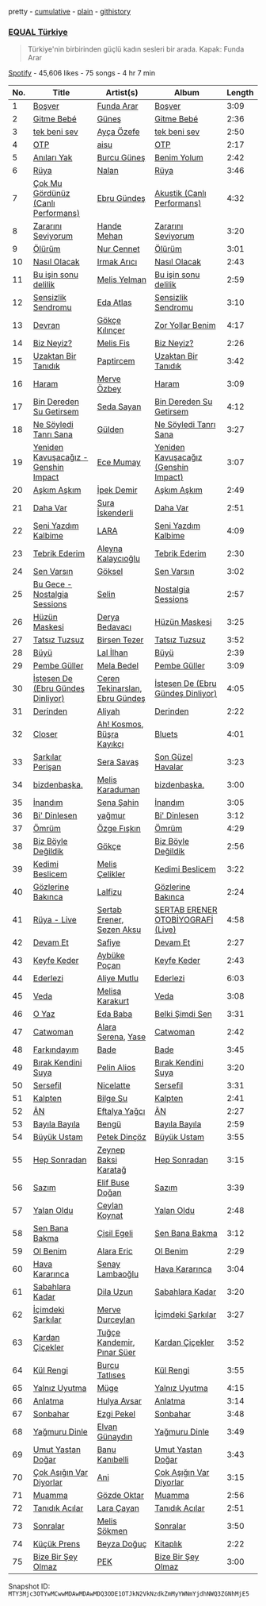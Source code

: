 pretty - [cumulative](/playlists/cumulative/37i9dQZF1DX3aD9A9aINSs.md) - [plain](/playlists/plain/37i9dQZF1DX3aD9A9aINSs) - [githistory](https://github.githistory.xyz/mackorone/spotify-playlist-archive/blob/main/playlists/plain/37i9dQZF1DX3aD9A9aINSs)

### [EQUAL Türkiye](https://open.spotify.com/playlist/37i9dQZF1DX3aD9A9aINSs)

> Türkiye'nin birbirinden güçlü kadın sesleri bir arada\. Kapak: Funda Arar

[Spotify](https://open.spotify.com/user/spotify) - 45,606 likes - 75 songs - 4 hr 7 min

| No. | Title | Artist(s) | Album | Length |
|---|---|---|---|---|
| 1 | [Boşver](https://open.spotify.com/track/3pVTfxAWPnDgLxh8qZC4BY) | [Funda Arar](https://open.spotify.com/artist/6g7GF7BLC41JTHJwgB4wQW) | [Boşver](https://open.spotify.com/album/72WdDqzLPjjutLwiQh74Jw) | 3:09 |
| 2 | [Gitme Bebé](https://open.spotify.com/track/6hCQeXoFDXvYZ0pu2MDM0h) | [Güneş](https://open.spotify.com/artist/0L3wrFI3QcbXAvFL7IaPQX) | [Gitme Bebé](https://open.spotify.com/album/7pqk9NL58kPzkX1tayqO4G) | 2:36 |
| 3 | [tek beni sev](https://open.spotify.com/track/5sC09V9MKN6SJ2hGDJlhTp) | [Ayça Özefe](https://open.spotify.com/artist/01GsQzZqKa4M0j3CJ9BF13) | [tek beni sev](https://open.spotify.com/album/0FNr9WTm2JCnivTEL71cUj) | 2:50 |
| 4 | [OTP](https://open.spotify.com/track/2gZjpC2hxO1kA7PLmvj75k) | [aisu](https://open.spotify.com/artist/6WCTGeTYQ71cApZr34u4er) | [OTP](https://open.spotify.com/album/2fPPX83Dj02yGaDEHjpyUY) | 2:17 |
| 5 | [Anıları Yak](https://open.spotify.com/track/46f5m73YzI227nseI9LquF) | [Burcu Güneş](https://open.spotify.com/artist/7EJB9F3fv0x2ezht730D7F) | [Benim Yolum](https://open.spotify.com/album/7cK0LbOV9n70yhNyrwDKFs) | 2:42 |
| 6 | [Rüya](https://open.spotify.com/track/3PwWcRVMtAeUrErniSk0ks) | [Nalan](https://open.spotify.com/artist/2ro4mTRj9qAtITiacU8bJg) | [Rüya](https://open.spotify.com/album/617bpKSP9ACm5346MUbxMR) | 3:46 |
| 7 | [Çok Mu Gördünüz \(Canlı Performans\)](https://open.spotify.com/track/3bmHwpimBYOhcOnLPQEKLh) | [Ebru Gündeş](https://open.spotify.com/artist/5AboYJAlMb9FGadTTDKRoN) | [Akustik \(Canlı Performans\)](https://open.spotify.com/album/026zNTyh9DPba7RUEmDCfW) | 4:32 |
| 8 | [Zararını Seviyorum](https://open.spotify.com/track/7AKP2XbBVaoARA9mMWQLNe) | [Hande Mehan](https://open.spotify.com/artist/1u3WUGLV2ZGPvwkfdvgZFl) | [Zararını Seviyorum](https://open.spotify.com/album/73zFjfK5YYhiw9YmqjXGBQ) | 3:20 |
| 9 | [Ölürüm](https://open.spotify.com/track/2B747yi6GngDVyEMGrhEtv) | [Nur Cennet](https://open.spotify.com/artist/3l2XZBROf6IhytyMQW2U1g) | [Ölürüm](https://open.spotify.com/album/3LzCSOv4eYpFjwd0ZZKuNz) | 3:01 |
| 10 | [Nasıl Olacak](https://open.spotify.com/track/27P28zIbXiJXfZgf6XOLuM) | [Irmak Arıcı](https://open.spotify.com/artist/3WKZeiNOV5dnANlQnjL95B) | [Nasıl Olacak](https://open.spotify.com/album/5MOe3Q9OufiXV5fDqC8Ctc) | 2:43 |
| 11 | [Bu işin sonu delilik](https://open.spotify.com/track/2xO8T82q5WKXNE0c9W0mDN) | [Melis Yelman](https://open.spotify.com/artist/5293MFbMbXTTvCZP8hezDv) | [Bu işin sonu delilik](https://open.spotify.com/album/4kB91yy50YM2GT7B3IALgI) | 2:59 |
| 12 | [Sensizlik Sendromu](https://open.spotify.com/track/7ufAeubn6sWJZ8x1lWi3Fo) | [Eda Atlas](https://open.spotify.com/artist/7evFI1HE86akQXdNhdWJVd) | [Sensizlik Sendromu](https://open.spotify.com/album/0W0QJHhfNWnVjxpnh1E1Bp) | 3:10 |
| 13 | [Devran](https://open.spotify.com/track/2T0bgXbLuXFr1Vdf0sXgi7) | [Gökçe Kılınçer](https://open.spotify.com/artist/1XDrTgMm3OOlIPOfyxm4xM) | [Zor Yollar Benim](https://open.spotify.com/album/6Q2EKOYpVMj9BHBlxEKJfk) | 4:17 |
| 14 | [Biz Neyiz?](https://open.spotify.com/track/1ZadKQCmPGagtNGOf3BxF9) | [Melis Fis](https://open.spotify.com/artist/59P035Jvn8eSY86obDOHZ8) | [Biz Neyiz?](https://open.spotify.com/album/5RsT7awNDBExFLkVFADFYM) | 2:26 |
| 15 | [Uzaktan Bir Tanıdık](https://open.spotify.com/track/5acEPsZJEQtO7YuMJ7zI4X) | [Paptircem](https://open.spotify.com/artist/6c5OFegHscPZXitA884R1b) | [Uzaktan Bir Tanıdık](https://open.spotify.com/album/36wZ2eCQEGaGkHmN1xukpM) | 3:42 |
| 16 | [Haram](https://open.spotify.com/track/1xcg02T3j6yPwESjdyJtZj) | [Merve Özbey](https://open.spotify.com/artist/74IYRdqa9EFKMMXUIjGyxM) | [Haram](https://open.spotify.com/album/76UBp3GEL6n6JEMN0U3y47) | 3:09 |
| 17 | [Bin Dereden Su Getirsem](https://open.spotify.com/track/0n3DmipII2PceKFbMx3IQN) | [Seda Sayan](https://open.spotify.com/artist/5hKNaXEXIxQ3dmZR7FoRr8) | [Bin Dereden Su Getirsem](https://open.spotify.com/album/3ywlbhRwDT6mQTYyqgXYeb) | 4:12 |
| 18 | [Ne Söyledi Tanrı Sana](https://open.spotify.com/track/65qmhywcv699mXlwJyNefa) | [Gülden](https://open.spotify.com/artist/1aQhhnH3sUteqgE1EbmPec) | [Ne Söyledi Tanrı Sana](https://open.spotify.com/album/6vq00jX5AjelUlymxdOC7Q) | 3:27 |
| 19 | [Yeniden Kavuşacağız \- Genshin Impact](https://open.spotify.com/track/6cIzmoMJpLsoIeDoBOIL0U) | [Ece Mumay](https://open.spotify.com/artist/5FK1YzcREfjBuxM8i7UtBe) | [Yeniden Kavuşacağız \(Genshin Impact\)](https://open.spotify.com/album/3bWarDBKBCqtg9AU5NOf0F) | 3:07 |
| 20 | [Aşkım Aşkım](https://open.spotify.com/track/0xkR6a4STSXh77uWSXNtI1) | [İpek Demir](https://open.spotify.com/artist/7CkESkuNbWFdbPCvyzLLLz) | [Aşkım Aşkım](https://open.spotify.com/album/7sT7PL5vXq1SbDuzJBrFO6) | 2:49 |
| 21 | [Daha Var](https://open.spotify.com/track/7uBs2GDoLBQOnMrNSiLPha) | [Sura İskenderli](https://open.spotify.com/artist/1B0fCkXH620aujSMm3wIKS) | [Daha Var](https://open.spotify.com/album/25vYnnuZytPubEk2Ar7bwP) | 2:51 |
| 22 | [Seni Yazdım Kalbime](https://open.spotify.com/track/0XxpVfM6xLbRLYymYB5Zjx) | [LARA](https://open.spotify.com/artist/29A0ZyAAZilbn5F6Vztd5i) | [Seni Yazdım Kalbime](https://open.spotify.com/album/32tZf4mp0GmYKX71W8v2aV) | 4:09 |
| 23 | [Tebrik Ederim](https://open.spotify.com/track/74dBEAJWrDmQX85i9HznbB) | [Aleyna Kalaycıoğlu](https://open.spotify.com/artist/3TKB1G75mSojFCZPks5KGJ) | [Tebrik Ederim](https://open.spotify.com/album/3twOh4OiA7SwXRXNi9OqtN) | 2:30 |
| 24 | [Sen Varsın](https://open.spotify.com/track/3fgfbLHUyzXluHU7SyuIhy) | [Göksel](https://open.spotify.com/artist/4i4ALRtQQmFxn3BCIB6iC0) | [Sen Varsın](https://open.spotify.com/album/1xFivajPWyCmd58BINtvK9) | 3:02 |
| 25 | [Bu Gece \- Nostalgia Sessions](https://open.spotify.com/track/20PIcBKn2rePvE0uIpgzze) | [Selin](https://open.spotify.com/artist/5xkqotsRPu6KQ4PiWjSGQf) | [Nostalgia Sessions](https://open.spotify.com/album/16ptjegy7JA3V07XiPNKmU) | 2:57 |
| 26 | [Hüzün Maskesi](https://open.spotify.com/track/6NHd7URnMOMcXwcNrTANBZ) | [Derya Bedavacı](https://open.spotify.com/artist/6eBKQVpzyvlMoQaR7buvX8) | [Hüzün Maskesi](https://open.spotify.com/album/3uCjbxSRL8KcJ3XT0bO8HN) | 3:25 |
| 27 | [Tatsız Tuzsuz](https://open.spotify.com/track/4RbCu2uZ2mxD32XUT9j3Sk) | [Birsen Tezer](https://open.spotify.com/artist/3i5LEBNq1A00tgvcmB97vV) | [Tatsız Tuzsuz](https://open.spotify.com/album/6GV2oVFAnIKHY6L4jYTitE) | 3:52 |
| 28 | [Büyü](https://open.spotify.com/track/3mzHwL4SnroznjZ1KQsDkE) | [Lal İlhan](https://open.spotify.com/artist/6myu7Qu2BGj8fFA6unKd4I) | [Büyü](https://open.spotify.com/album/7A5aZsvsgFVVCSizSxc7t2) | 2:39 |
| 29 | [Pembe Güller](https://open.spotify.com/track/1k1OMLazhS78aIJOeZze1t) | [Mela Bedel](https://open.spotify.com/artist/55WpZ8ig2SFNvQpDHPUrgY) | [Pembe Güller](https://open.spotify.com/album/2j8sN70RUMoePXp8YOe8FA) | 3:09 |
| 30 | [İstesen De \(Ebru Gündeş Dinliyor\)](https://open.spotify.com/track/67iFYGcgwKzfv3UVvvHW5y) | [Ceren Tekinarslan](https://open.spotify.com/artist/0DmcukmS3I7VhnBeyonSe0), [Ebru Gündeş](https://open.spotify.com/artist/5AboYJAlMb9FGadTTDKRoN) | [İstesen De \(Ebru Gündeş Dinliyor\)](https://open.spotify.com/album/4ahakdKmbsgQy2biMdwn4p) | 4:05 |
| 31 | [Derinden](https://open.spotify.com/track/2ykRForSbFhYE2hf5pHtR5) | [Aliyah](https://open.spotify.com/artist/2kkeivLGN3OVvEsbAwY6J0) | [Derinden](https://open.spotify.com/album/0W3blOHq1mPAZfyCmfyIEa) | 2:22 |
| 32 | [Closer](https://open.spotify.com/track/0Opyk97GLjNUlHyHtaPPVc) | [Ah! Kosmos](https://open.spotify.com/artist/1PtegeWYDiBNTVmbINxtgD), [Büşra Kayıkçı](https://open.spotify.com/artist/0iOvtl1pydfRgGpJWOOP8E) | [Bluets](https://open.spotify.com/album/4UbJLIs5ao4GRVrBEmZkqP) | 4:01 |
| 33 | [Şarkılar Perişan](https://open.spotify.com/track/7I7Vb58Ukdq840qZCJ968G) | [Sera Savaş](https://open.spotify.com/artist/0ZJEJs5ckjTCpL7BpyAHAF) | [Son Güzel Havalar](https://open.spotify.com/album/00xgKXjGWqYRAuNZlrp8Nb) | 3:23 |
| 34 | [bizdenbaşka.](https://open.spotify.com/track/17IjdDXjobLTdHZDjldsO9) | [Melis Karaduman](https://open.spotify.com/artist/0aM5REcXSL40rNGsyCSxNG) | [bizdenbaşka.](https://open.spotify.com/album/30XUUMWhEYXRuVZnvYo01R) | 3:00 |
| 35 | [İnandım](https://open.spotify.com/track/1rl7B6ZhoK1wA511ftVfzX) | [Sena Şahin](https://open.spotify.com/artist/40VwjQ6yxDV90bjbDU124W) | [İnandım](https://open.spotify.com/album/5YCaXCIVj1q3zlVDKeysJc) | 3:05 |
| 36 | [Bi' Dinlesen](https://open.spotify.com/track/58qQ0CcU9r4hXp8QHCT04i) | [yağmur](https://open.spotify.com/artist/2v9dJfcr4BCUzkgScNaTtR) | [Bi' Dinlesen](https://open.spotify.com/album/3pduep6fI3Scgmvwokq1cD) | 3:12 |
| 37 | [Ömrüm](https://open.spotify.com/track/6dgaqKHBfkdDNIvwSxvMX5) | [Özge Fışkın](https://open.spotify.com/artist/0acW6PhzqNwRvVcnRozzfB) | [Ömrüm](https://open.spotify.com/album/3ACsSi1DgZjFiwPtT9LM14) | 4:29 |
| 38 | [Biz Böyle Değildik](https://open.spotify.com/track/1GmrD3glYFakrLmwgUZMZG) | [Gökçe](https://open.spotify.com/artist/6EkoCL5oWSht8mekRNBWAn) | [Biz Böyle Değildik](https://open.spotify.com/album/5UN4EOl6m0oYAClogY2kiy) | 2:56 |
| 39 | [Kedimi Beslicem](https://open.spotify.com/track/4lMnxhUCEGW3lJNbiWgI9o) | [Melis Çelikler](https://open.spotify.com/artist/70m2oif03RZNydkSA2Tndm) | [Kedimi Beslicem](https://open.spotify.com/album/1p4hcK7FHW4Wzn65AsSXVL) | 3:22 |
| 40 | [Gözlerine Bakınca](https://open.spotify.com/track/4SX7QdGrW2G62LrAiMbpg0) | [Lalfizu](https://open.spotify.com/artist/30QNnzgsYkMMoS34AlWGxE) | [Gözlerine Bakınca](https://open.spotify.com/album/29m9KynjCh3BeI1UNrwLaG) | 2:24 |
| 41 | [Rüya \- Live](https://open.spotify.com/track/0glmZBtsWz2B83xRxsykNO) | [Sertab Erener](https://open.spotify.com/artist/4W31XN2JH8mC54NkHdh04s), [Sezen Aksu](https://open.spotify.com/artist/64d1rUxfizSAOE9UbMnUZd) | [SERTAB ERENER OTOBİYOGRAFİ \(Live\)](https://open.spotify.com/album/6YPt1spQ9lnvzc7kyMYB45) | 4:58 |
| 42 | [Devam Et](https://open.spotify.com/track/109NRRfjBHtszL7bJKYx2i) | [Safiye](https://open.spotify.com/artist/3J5L8phe7TP0vhoiXdJizP) | [Devam Et](https://open.spotify.com/album/7et8EOxVHS0x930iVUf8hP) | 2:27 |
| 43 | [Keyfe Keder](https://open.spotify.com/track/7wvQgodljkRxSbTvQ3PQx7) | [Aybüke Poçan](https://open.spotify.com/artist/57rQZpIPdlavJHPyiIckCy) | [Keyfe Keder](https://open.spotify.com/album/1jlmnrpRoQCrKVX8L2Mhay) | 2:43 |
| 44 | [Ederlezi](https://open.spotify.com/track/2RRRpWdhikowfLIGMAjJuk) | [Aliye Mutlu](https://open.spotify.com/artist/4d6HLW1woZHaPab3eJpiyA) | [Ederlezi](https://open.spotify.com/album/5tWj3IOhNZiLW7sBVyjt39) | 6:03 |
| 45 | [Veda](https://open.spotify.com/track/5RNUSJWgImYg6h108lZ74g) | [Melisa Karakurt](https://open.spotify.com/artist/73DiISVOqWg54BVFHLiCPH) | [Veda](https://open.spotify.com/album/1cbULMO7Xbyi3TcnHnrAYw) | 3:08 |
| 46 | [O Yaz](https://open.spotify.com/track/0RZFkzHGK9lLx9VRuUQ5c6) | [Eda Baba](https://open.spotify.com/artist/0sG2HOcaA6eqnGTeLMJpRm) | [Belki Şimdi Sen](https://open.spotify.com/album/5iMzb66PRuxMBxByMqGLIj) | 3:31 |
| 47 | [Catwoman](https://open.spotify.com/track/6aHcThbEJvIrAsTQy0YWOI) | [Alara Serena](https://open.spotify.com/artist/4ggPxt5YPNtQ1RgwKComXu), [Yase](https://open.spotify.com/artist/54o2CbLdMsh6SR8hufrQiA) | [Catwoman](https://open.spotify.com/album/22Mlm9QykGLgZ0vtxk08U7) | 2:42 |
| 48 | [Farkındayım](https://open.spotify.com/track/7DjRc660XLj7XIzfrhdOFf) | [Bade](https://open.spotify.com/artist/0PtAztBAwJWdQD5BABZKtz) | [Bade](https://open.spotify.com/album/1l2CzYhM7rGF4C7rM8ZqAX) | 3:45 |
| 49 | [Bırak Kendini Suya](https://open.spotify.com/track/6mgglLlokkROnCf56joUoe) | [Pelin Alios](https://open.spotify.com/artist/5F9cSuTYDj75fyQIe57958) | [Bırak Kendini Suya](https://open.spotify.com/album/5aExQppu8qaqYruT3TbuCc) | 3:20 |
| 50 | [Sersefil](https://open.spotify.com/track/6iD3qLKRgzxAS0uBhZvcLa) | [Nicelatte](https://open.spotify.com/artist/5QFWw9YCsZzcVF4FXRPpHu) | [Sersefil](https://open.spotify.com/album/1Vvrybv643Qom7iy0r5opm) | 3:31 |
| 51 | [Kalpten](https://open.spotify.com/track/6AUy3ZEnBy8ggufyhG4wyH) | [Bilge Su](https://open.spotify.com/artist/7omNgxR3HnKtIGQHiEW8eY) | [Kalpten](https://open.spotify.com/album/4UV2FI323DW08Vr55oLLBC) | 2:41 |
| 52 | [ÂN](https://open.spotify.com/track/72MT2draYsaPkYJ7bIVCIE) | [Eftalya Yağcı](https://open.spotify.com/artist/27JkefjyyNpoRTWGDIt6Tc) | [ÂN](https://open.spotify.com/album/74pDO7qafmkx2LxkZrn3Y0) | 2:27 |
| 53 | [Bayıla Bayıla](https://open.spotify.com/track/2Z9LCpou5YMnFZWuzF4qOa) | [Bengü](https://open.spotify.com/artist/6wxh9aTFgTS4OiyYlnQBq6) | [Bayıla Bayıla](https://open.spotify.com/album/3bqFwCo4I06JHFVjWOW0ew) | 2:59 |
| 54 | [Büyük Ustam](https://open.spotify.com/track/58mGFvnLCGTzsEA1TMfcMe) | [Petek Dinçöz](https://open.spotify.com/artist/3v23sHokmHxpTMLEzCWwYn) | [Büyük Ustam](https://open.spotify.com/album/21e1FLFK9qnSCtndYfwwNZ) | 3:55 |
| 55 | [Hep Sonradan](https://open.spotify.com/track/4UKMjMjDWBVZQqMWZHrvEt) | [Zeynep Baksi Karatağ](https://open.spotify.com/artist/0JQnINHQ01rwdmLEyE2d3z) | [Hep Sonradan](https://open.spotify.com/album/0saPafkafSzPwGaOyxyRq4) | 3:15 |
| 56 | [Sazım](https://open.spotify.com/track/2Wzt1ndizuydGBklSgueoU) | [Elif Buse Doğan](https://open.spotify.com/artist/56hgP8k96P8s7hQyMvXCHS) | [Sazım](https://open.spotify.com/album/03yYIpsQwyfKyL94iXIm2t) | 3:39 |
| 57 | [Yalan Oldu](https://open.spotify.com/track/1p1E5hmJqph97eRdOKRztm) | [Ceylan Koynat](https://open.spotify.com/artist/4o9kilxirh6nRSrNfOHCXb) | [Yalan Oldu](https://open.spotify.com/album/7kvsr3nSkD09Tf1V6XROtn) | 2:48 |
| 58 | [Sen Bana Bakma](https://open.spotify.com/track/6fksVocvgVwHemeJRNaEcC) | [Çisil Egeli](https://open.spotify.com/artist/3219G3ZAEbKha3I4Mq00tt) | [Sen Bana Bakma](https://open.spotify.com/album/3xI1SIVGcEdtP2MRIjkZB5) | 3:12 |
| 59 | [Ol Benim](https://open.spotify.com/track/1qeWaObETAMzKUWuPsf2sU) | [Alara Eric](https://open.spotify.com/artist/1BA52fMHe6jEUkOtTT05cn) | [Ol Benim](https://open.spotify.com/album/5WtXcsNgZ5C9f2iyxbtQjm) | 2:29 |
| 60 | [Hava Kararınca](https://open.spotify.com/track/08Kvoee1mNSn1dLVKTzl01) | [Şenay Lambaoğlu](https://open.spotify.com/artist/3TBKeKodYFrl3UaYKTcapT) | [Hava Kararınca](https://open.spotify.com/album/20d0Ess1QMTUEVaeeNN0ve) | 3:04 |
| 61 | [Sabahlara Kadar](https://open.spotify.com/track/17aHGY3BlbmUVND8dYcWLb) | [Dila Uzun](https://open.spotify.com/artist/6pRSJWlvCaNW3YOfk1pmx1) | [Sabahlara Kadar](https://open.spotify.com/album/6BJF9A4GNkfsBMPhDl0I8V) | 3:20 |
| 62 | [İçimdeki Şarkılar](https://open.spotify.com/track/5F5u85K8DfFd7rqgXCbTYT) | [Merve Durceylan](https://open.spotify.com/artist/7IsfckTGN8CfN1mrfqxyWR) | [İçimdeki Şarkılar](https://open.spotify.com/album/4WTALpEr1EKMjRaq8jjKPn) | 3:27 |
| 63 | [Kardan Çiçekler](https://open.spotify.com/track/04NGfkSAnbsgGDmafcmQJA) | [Tuğçe Kandemir](https://open.spotify.com/artist/50z4meqYMvVCXEv2jDneDN), [Pınar Süer](https://open.spotify.com/artist/0IfUkADV3FdxlKfbH8BELX) | [Kardan Çiçekler](https://open.spotify.com/album/58RCbh6osiqJ5q4U3Guiqy) | 3:52 |
| 64 | [Kül Rengi](https://open.spotify.com/track/7AmlacAE8lvW4hmceGPemC) | [Burcu Tatlıses](https://open.spotify.com/artist/5zSwFVgHcKDAYoVgoOCN07) | [Kül Rengi](https://open.spotify.com/album/0rxRPXo9D9kN5WdljqTJjg) | 3:55 |
| 65 | [Yalnız Uyutma](https://open.spotify.com/track/0suPDtfvF0UdcISjR2DsjU) | [Müge](https://open.spotify.com/artist/01fmvGcOBRL5AwGhQdR4eO) | [Yalnız Uyutma](https://open.spotify.com/album/1st9PE0U3uscmOLA4ekRxz) | 4:15 |
| 66 | [Anlatma](https://open.spotify.com/track/2dmID6MZRCLlNcb0DPdZaF) | [Hulya Avsar](https://open.spotify.com/artist/5ZQ2xzMSMon0UUnulwsPiO) | [Anlatma](https://open.spotify.com/album/3bnsebnKhbd84PQg0q35NU) | 3:14 |
| 67 | [Sonbahar](https://open.spotify.com/track/6EyiX3GHvd49fAlpt7Mu1G) | [Ezgi Pekel](https://open.spotify.com/artist/1kAuw6Ya5cljmR0kPjg7Sf) | [Sonbahar](https://open.spotify.com/album/0slOedEjMpHP5pT2FDUm43) | 3:48 |
| 68 | [Yağmuru Dinle](https://open.spotify.com/track/0YmsPqRvE4alI3aKBBAB9S) | [Elvan Günaydın](https://open.spotify.com/artist/0mNxtGmbl3R6xfgb4JjdrK) | [Yağmuru Dinle](https://open.spotify.com/album/4vioOmF9CHMhL8UYmLzYfJ) | 3:49 |
| 69 | [Umut Yastan Doğar](https://open.spotify.com/track/1GjQvoefYhZqWdgXvh008q) | [Banu Kanıbelli](https://open.spotify.com/artist/5axYOS6xHpw1SU6jp2Vlq7) | [Umut Yastan Doğar](https://open.spotify.com/album/1TUXlH9BymEb5uaT01dUO7) | 3:43 |
| 70 | [Çok Aşığın Var Diyorlar](https://open.spotify.com/track/01Ox3YsPS7ogmIVBkGBVLm) | [Ani](https://open.spotify.com/artist/1w7GXnVAbouWJoSGQ1gSJz) | [Çok Aşığın Var Diyorlar](https://open.spotify.com/album/7wdQB71Sdrw5Zi1toDqTsr) | 3:15 |
| 71 | [Muamma](https://open.spotify.com/track/0ydYROyTPG5DydLCT8mw3T) | [Gözde Oktar](https://open.spotify.com/artist/7CLQ5Yy0ERTJqrs1bmDxT4) | [Muamma](https://open.spotify.com/album/4oknpgA1Qh1NwbY9xP0PU4) | 2:56 |
| 72 | [Tanıdık Acılar](https://open.spotify.com/track/4mnS5tHosH1sHP2QB1x7cK) | [Lara Çayan](https://open.spotify.com/artist/2J5Z5Gc2pgD0sdxj8qiTXO) | [Tanıdık Acılar](https://open.spotify.com/album/3XwI1YSoYb3FTvqbnN0iS3) | 2:51 |
| 73 | [Sonralar](https://open.spotify.com/track/35P1cUCSLfO9N1eKI5mBjf) | [Melis Sökmen](https://open.spotify.com/artist/0H83Ljg3YxbUzWx45WjDWL) | [Sonralar](https://open.spotify.com/album/4x3dtwbDjCeLZfKME2mCi5) | 3:50 |
| 74 | [Küçük Prens](https://open.spotify.com/track/2360ISp2NhKeLPX7ljl5Fo) | [Beyza Doğuç](https://open.spotify.com/artist/58hQlMTfVuyOTvJihGj5Te) | [Kitaplık](https://open.spotify.com/album/2QTK240Qqhe79DNhMSxjBd) | 2:22 |
| 75 | [Bize Bir Şey Olmaz](https://open.spotify.com/track/18q5zbHlv9vkdMfiUzo6Q8) | [PEK](https://open.spotify.com/artist/3BYlyRfryjGKcBA9sqEYev) | [Bize Bir Şey Olmaz](https://open.spotify.com/album/1EclSbihArd3bC45Ts6ngb) | 3:00 |

Snapshot ID: `MTY3Mjc3OTYwMCwwMDAwMDAwMDQ3ODE1OTJkN2VkNzdkZmMyYWNmYjdhNWQ3ZGNhMjE5`
